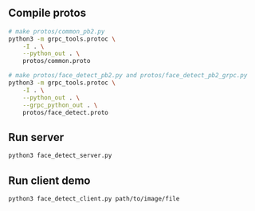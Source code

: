 ## Compile protos
```bash
# make protos/common_pb2.py
python3 -m grpc_tools.protoc \
    -I . \
    --python_out . \
    protos/common.proto

# make protos/face_detect_pb2.py and protos/face_detect_pb2_grpc.py
python3 -m grpc_tools.protoc \
    -I . \
    --python_out . \
    --grpc_python_out . \
    protos/face_detect.proto
```

## Run server
```bash
python3 face_detect_server.py
```

## Run client demo
```bash
python3 face_detect_client.py path/to/image/file
```

